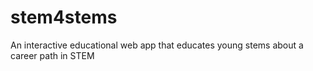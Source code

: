 # stem4stems
An interactive educational web app that educates young stems about a career path in STEM
